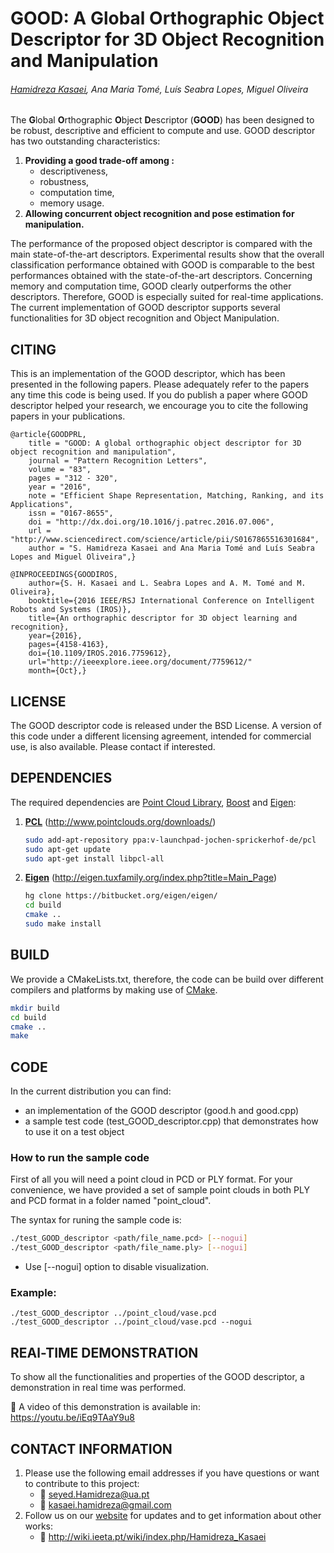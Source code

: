 # GOOD: A Global Orthographic Object Descriptor for 3D Object Recognition and Manipulation
###### [Hamidreza Kasaei](http://wiki.ieeta.pt/wiki/index.php/Hamidreza_Kasaei), Ana Maria Tomé, Luís Seabra Lopes, Miguel Oliveira
##
The **G**lobal **O**rthographic **O**bject **D**escriptor (**GOOD**) has been designed to be robust, descriptive and efficient to compute and use. GOOD descriptor has two outstanding characteristics: 

1. **Providing a good trade-off among :**
	- descriptiveness,
  	- robustness,
  	- computation time,
  	- memory usage.
2. **Allowing concurrent object recognition and pose estimation for manipulation.**

The performance of the proposed object descriptor is compared with the main state-of-the-art descriptors. Experimental results show that the overall classification performance obtained with GOOD is comparable to the best performances obtained with the state-of-the-art descriptors. Concerning memory and computation time, GOOD clearly outperforms the other descriptors. Therefore, GOOD is especially suited for real-time applications.
The current implementation of GOOD descriptor supports several functionalities for 3D object recognition and Object Manipulation.


## CITING
This is an implementation of the GOOD descriptor, which has been presented in the following papers.
Please adequately refer to the papers any time this code is being used. 
If you do publish a paper where GOOD descriptor helped your research, we encourage you to cite the following papers in your publications.

	@article{GOODPRL,
		title = "GOOD: A global orthographic object descriptor for 3D object recognition and manipulation",
		journal = "Pattern Recognition Letters",
		volume = "83",
		pages = "312 - 320",
		year = "2016",
		note = "Efficient Shape Representation, Matching, Ranking, and its Applications",
		issn = "0167-8655",
		doi = "http://dx.doi.org/10.1016/j.patrec.2016.07.006",
		url = "http://www.sciencedirect.com/science/article/pii/S0167865516301684",
		author = "S. Hamidreza Kasaei and Ana Maria Tomé and Luís Seabra Lopes and Miguel Oliveira",}

	@INPROCEEDINGS{GOODIROS, 
		author={S. H. Kasaei and L. Seabra Lopes and A. M. Tomé and M. Oliveira}, 
		booktitle={2016 IEEE/RSJ International Conference on Intelligent Robots and Systems (IROS)}, 
		title={An orthographic descriptor for 3D object learning and recognition}, 
		year={2016}, 
		pages={4158-4163}, 
		doi={10.1109/IROS.2016.7759612}, 
		url="http://ieeexplore.ieee.org/document/7759612/"
		month={Oct},}
	


## LICENSE 
The GOOD descriptor code is released under the BSD License. A version of this code under a different licensing agreement, intended for commercial use, is also available. Please contact if interested.


## DEPENDENCIES
The required dependencies are [Point Cloud Library](www.pointclouds.org), [Boost](www.boost.org) and [Eigen](eigen.tuxfamily.org):

1. **[PCL](http://www.pointclouds.org/downloads/)** (http://www.pointclouds.org/downloads/)
	```bash
	sudo add-apt-repository ppa:v-launchpad-jochen-sprickerhof-de/pcl
	sudo apt-get update
	sudo apt-get install libpcl-all
	```
2. **[Eigen](http://eigen.tuxfamily.org/index.php?title=Main_Page)** (http://eigen.tuxfamily.org/index.php?title=Main_Page)
	```bash
	hg clone https://bitbucket.org/eigen/eigen/
	cd build
	cmake ..
	sudo make install
	```

## BUILD
We provide a CMakeLists.txt, therefore, the code can be build over different compilers and platforms by making use of [CMake](www.cmake.org).
```bash
mkdir build
cd build
cmake ..
make
```

## CODE 

In the current distribution you can find:  
- an implementation of the GOOD descriptor (good.h and good.cpp)
- a sample test code (test_GOOD_descriptor.cpp) that demonstrates how to use it on a test object

### How to run the sample code
First of all you will need a point cloud in PCD or PLY format. For your convenience, we have provided a set of sample point clouds in both PLY and PCD format in a folder named "point_cloud". 

The syntax for runing the sample code is: 
```bash
./test_GOOD_descriptor <path/file_name.pcd> [--nogui]	
./test_GOOD_descriptor <path/file_name.ply> [--nogui]
```

- Use [--nogui] option to disable visualization.

### Example:

	./test_GOOD_descriptor ../point_cloud/vase.pcd 
	./test_GOOD_descriptor ../point_cloud/vase.pcd --nogui



## REAl-TIME DEMONSTRATION 

To show all the functionalities and properties of the GOOD descriptor, a demonstration in real time was performed.

:movie_camera: A video of this demonstration is available in: https://youtu.be/iEq9TAaY9u8

## CONTACT INFORMATION 

1. Please use the following email addresses if you have questions or want to contribute to this project:
	- :email: <seyed.Hamidreza@ua.pt> 
	- :email: <kasaei.hamidreza@gmail.com> 
2. Follow us on our [website](http://wiki.ieeta.pt/wiki/index.php/Hamidreza_Kasaei) for updates and to get information about other works:
	- :satellite: http://wiki.ieeta.pt/wiki/index.php/Hamidreza_Kasaei

